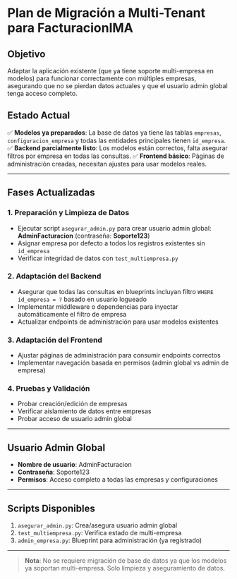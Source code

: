 # Plan de Migración a Multi-Tenant para FacturacionIMA

## Objetivo

Adaptar la aplicación existente (que ya tiene soporte multi-empresa en modelos) para funcionar correctamente con múltiples empresas, asegurando que no se pierdan datos actuales y que el usuario admin global tenga acceso completo.

## Estado Actual

✅ **Modelos ya preparados**: La base de datos ya tiene las tablas `empresas`, `configuracion_empresa` y todas las entidades principales tienen `id_empresa`.
✅ **Backend parcialmente listo**: Los modelos están correctos, falta asegurar filtros por empresa en todas las consultas.
✅ **Frontend básico**: Páginas de administración creadas, necesitan ajustes para usar modelos reales.

---

## Fases Actualizadas

### 1. Preparación y Limpieza de Datos

- Ejecutar script `asegurar_admin.py` para crear usuario admin global: **AdminFacturacion** (contraseña: **Soporte123**)
- Asignar empresa por defecto a todos los registros existentes sin `id_empresa`
- Verificar integridad de datos con `test_multiempresa.py`

### 2. Adaptación del Backend

- Asegurar que todas las consultas en blueprints incluyan filtro `WHERE id_empresa = ?` basado en usuario logueado
- Implementar middleware o dependencias para inyectar automáticamente el filtro de empresa
- Actualizar endpoints de administración para usar modelos existentes

### 3. Adaptación del Frontend

- Ajustar páginas de administración para consumir endpoints correctos
- Implementar navegación basada en permisos (admin global vs admin de empresa)

### 4. Pruebas y Validación

- Probar creación/edición de empresas
- Verificar aislamiento de datos entre empresas
- Probar acceso de usuario admin global

---

## Usuario Admin Global

- **Nombre de usuario**: AdminFacturacion
- **Contraseña**: Soporte123
- **Permisos**: Acceso completo a todas las empresas y configuraciones

---

## Scripts Disponibles

1. `asegurar_admin.py`: Crea/asegura usuario admin global
2. `test_multiempresa.py`: Verifica estado de multi-empresa
3. `admin_empresa.py`: Blueprint para administración (ya registrado)

---

> **Nota**: No se requiere migración de base de datos ya que los modelos ya soportan multi-empresa. Solo limpieza y aseguramiento de datos.
